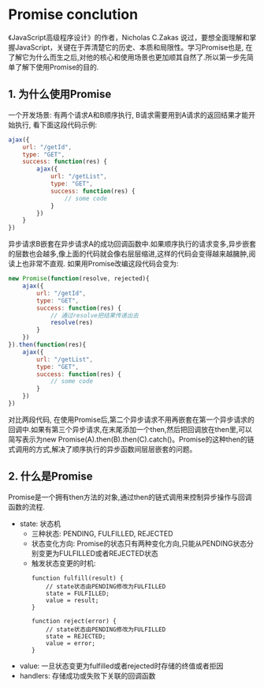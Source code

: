 # Promise conclution
《JavaScript高级程序设计》的作者，Nicholas C.Zakas 说过，要想全面理解和掌握JavaScript，关键在于弄清楚它的历史、本质和局限性。学习Promise也是, 在了解它为什么而生之后,对他的核心和使用场景也更加顺其自然了.所以第一步先简单了解下使用Promise的目的.

## 1. 为什么使用Promise
一个开发场景: 有两个请求A和B顺序执行, B请求需要用到A请求的返回结果才能开始执行, 看下面这段代码示例:
```jsx
ajax({
    url: "/getId",
    type: "GET",
    success: function(res) {
        ajax({
            url: "/getList",
            type: "GET",
            success: function(res) {
                // some code
            }
        })
    }
})
```
异步请求B嵌套在异步请求A的成功回调函数中.如果顺序执行的请求变多,异步嵌套的层数也会越多,像上面的代码就会像右层层缩进,这样的代码会变得越来越臃肿,阅读上也非常不直观.
如果用Promise改编这段代码会变为:
```jsx
new Promise(function(resolve, rejected){
    ajax({
        url: "/getId",
        type: "GET",
        success: function(res) {
            // 通过resolve把结果传递出去
            resolve(res)
        } 
    })
}).then(function(res){
    ajax({
        url: "/getList",
        type: "GET",
        success: function(res) {
            // some code
        }
    })
})

```
对比两段代码, 在使用Promise后,第二个异步请求不用再嵌套在第一个异步请求的回调中.如果有第三个异步请求,在末尾添加一个then,然后把回调放在then里,可以简写表示为new Promise(A).then(B).then(C).catch()。Promise的这种then的链式调用的方式,解决了顺序执行的异步函数间层层嵌套的问题。

## 2. 什么是Promise
Promise是一个拥有then方法的对象,通过then的链式调用来控制异步操作与回调函数的流程.
*   state: 状态机
    *  三种状态: PENDING, FULFILLED, REJECTED
    *  状态变化方向: Promise的状态只有两种变化方向,只能从PENDING状态分别变更为FULFILLED或者REJECTED状态
    *  触发状态变更的时机: 
        ```
        function fulfill(result) {
            // state状态由PENDING修改为FULFILLED
            state = FULFILLED;
            value = result;
        }
        
        function reject(error) {
            // state状态由PENDING修改为FULFILLED
            state = REJECTED;
            value = error;
        }
        ```
*   value: 一旦状态变更为fulfilled或者rejected时存储的终值或者拒因
*   handlers: 存储成功或失败下关联的回调函数
